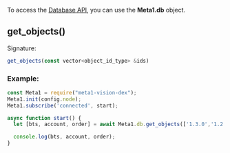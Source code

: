 To access the [Database API](http://docs.Meta1.org/api/database.html), you can use the __Meta1.db__ object.
## get_objects()
Signature:
```js
get_objects(const vector<object_id_type> &ids)
```
### Example:
```js
const Meta1 = require("meta1-vision-dex");
Meta1.init(config.node);
Meta1.subscribe('connected', start);

async function start() {
  let [bts, account, order] = await Meta1.db.get_objects(['1.3.0','1.2.849826','1.7.65283036']);

  console.log(bts, account, order);
}
```
